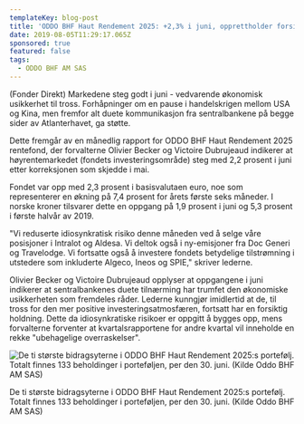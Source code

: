 ```yaml
---
templateKey: blog-post
title: 'ODDO BHF Haut Rendement 2025: +2,3% i juni, opprettholder forsiktig syn'
date: 2019-08-05T11:29:17.065Z
sponsored: true
featured: false
tags:
  - ODDO BHF AM SAS
---
```

(Fonder Direkt) Markedene steg godt i juni - vedvarende økonomisk usikkerhet til tross. Forhåpninger om en pause i handelskrigen mellom USA og Kina, men fremfor alt duete kommunikasjon fra sentralbankene på begge sider av Atlanterhavet, ga støtte.



Dette fremgår av en månedlig rapport for ODDO BHF Haut Rendement 2025 rentefond, der forvalterne Olivier Becker og Victoire Dubrujeaud indikerer at høyrentemarkedet (fondets investeringsområde) steg med 2,2 prosent i juni etter korreksjonen som skjedde i mai.



Fondet var opp med 2,3 prosent i basisvalutaen euro, noe som representerer en økning på 7,4 prosent for årets første seks måneder. I norske kroner tilsvarer dette en oppgang på 1,9 prosent i juni og 5,3 prosent i første halvår av 2019.



"Vi reduserte idiosynkratisk risiko denne måneden ved å selge våre posisjoner i Intralot og Aldesa. Vi deltok også i ny-emisjoner fra Doc Generi og Travelodge. Vi fortsatte også å investere fondets betydelige tilstrømning i utstedere som inkluderte Algeco, Ineos og SPIE," skriver lederne.



Olivier Becker og Victoire Dubrujeaud opplyser at oppgangene i juni indikerer at sentralbankenes duete tilnærming har trumfet den økonomiske usikkerheten som fremdeles råder. Lederne kunngjør imidlertid at de, til tross for den mer positive investeringsatmosfæren, fortsatt har en forsiktig holdning. Dette da idiosynkratiske risikoer er oppgitt å bygges opp, mens forvalterne forventer at kvartalsrapportene for andre kvartal vil inneholde en rekke "ubehagelige overraskelser".

![De ti største bidragsyterne i ODDO BHF Haut Rendement 2025:s portefølj. Totalt finnes 133 beholdinger i porteføljen, per den 30. juni. (Kilde Oddo BHF AM SAS)](/img/oddo5aug.png)

<span class="image-caption">De ti største bidragsyterne i ODDO BHF Haut Rendement 2025:s portefølj. Totalt finnes 133 beholdinger i porteføljen, per den 30. juni. (Kilde Oddo BHF AM SAS)</span>
